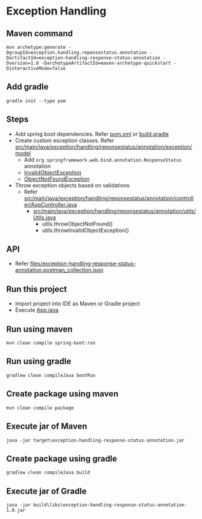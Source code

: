 # Exception Handling 

## Maven command
```
mvn archetype:generate -DgroupId=exception.handling.reponsestatus.annotation -DartifactId=exception-handling-response-status-annotation -Dversion=1.0 -DarchetypeArtifactId=maven-archetype-quickstart -DinteractiveMode=false
```

## Add gradle
```
gradle init --type pom
```

## Steps
* Add spring boot dependencies. Refer [pom.xml](pom.xml) or [build.gradle](build.gradle)
* Create custom exception classes. Refer [src/main/java/exception/handling/reponsestatus/annotation/exception/model](src/main/java/exception/handling/reponsestatus/annotation/exception/model)
	* Add `org.springframework.web.bind.annotation.ResponseStatus` annotation
	* [InvalidObjectException](src/main/java/exception/handling/reponsestatus/annotation/exception/model/InvalidObjectException.java)
	* [ObjectNotFoundException](src/main/java/exception/handling/reponsestatus/annotation/exception/model/ObjectNotFoundException.java) 
* Throw exception objects based on validations
	* Refer [src/main/java/exception/handling/reponsestatus/annotation/controller/AppController.java](src/main/java/exception/handling/reponsestatus/annotation/controller/AppController.java)
		* [src/main/java/exception/handling/reponsestatus/annotation/utils/Utils.java](src/main/java/exception/handling/reponsestatus/annotation/utils/Utils.java)
			* utils.throwObjectNotFound()
			* utils.throwInvalidObjectException() 

## API
* Refer [files/exception-handling-response-status-annotation.postman_collection.json](files/exception-handling-response-status-annotation.postman_collection.json)

## Run this project
* Import project into IDE as Maven or Gradle project
* Execute [App.java](src/main/java/exception/handling/reponsestatus/annotation/App.java)

## Run using maven
```
mvn clean compile spring-boot:run
```

## Run using gradle
```
gradlew clean compileJava bootRun
```

## Create package using maven
```
mvn clean compile package
```

## Execute jar of Maven
```
java -jar target\exception-handling-response-status-annotation.jar
```

## Create package using gradle
```
gradlew clean compileJava build
```

## Execute jar of Gradle
```
java -jar build\libs\exception-handling-response-status-annotation-1.0.jar
```